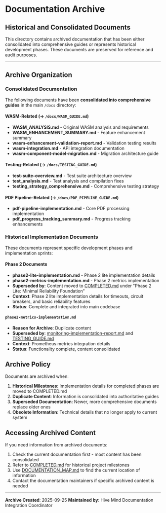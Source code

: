 # Documentation Archive
## Historical and Consolidated Documents

This directory contains archived documentation that has been either consolidated into comprehensive guides or represents historical development phases. These documents are preserved for reference and audit purposes.

---

## Archive Organization

### Consolidated Documentation

The following documents have been **consolidated into comprehensive guides** in the main `/docs` directory:

#### WASM-Related (→ `/docs/WASM_GUIDE.md`)
- **WASM_ANALYSIS.md** - Original WASM analysis and requirements
- **WASM_ENHANCEMENT_SUMMARY.md** - Feature enhancement summary
- **wasm-enhancement-validation-report.md** - Validation testing results
- **wasm-integration.md** - API integration documentation
- **wasm-component-model-migration.md** - Migration architecture guide

#### Testing-Related (→ `/docs/TESTING_GUIDE.md`)
- **test-suite-overview.md** - Test suite architecture overview
- **test_analysis.md** - Test analysis and compilation fixes
- **testing_strategy_comprehensive.md** - Comprehensive testing strategy

#### PDF Pipeline-Related (→ `/docs/PDF_PIPELINE_GUIDE.md`)
- **pdf-pipeline-implementation.md** - Core PDF processing implementation
- **pdf_progress_tracking_summary.md** - Progress tracking enhancements

### Historical Implementation Documents

These documents represent specific development phases and implementation sprints:

#### Phase 2 Documents
- **phase2-lite-implementation.md** - Phase 2 lite implementation details
- **phase2-metrics-implementation.md** - Phase 2 metrics implementation
- **Superseded by**: Content moved to [COMPLETED.md](../COMPLETED.md) under "Phase 2 Lite: Minimal Reliability Foundation"
- **Context**: Phase 2 lite implementation details for timeouts, circuit breakers, and basic reliability features
- **Status**: Complete and integrated into main codebase

#### `phase2-metrics-implementation.md`
- **Reason for Archive**: Duplicate content
- **Superseded by**: [monitoring-implementation-report.md](../monitoring-implementation-report.md) and [TESTING_GUIDE.md](../TESTING_GUIDE.md)
- **Context**: Prometheus metrics integration details
- **Status**: Functionality complete, content consolidated

## Archive Policy

Documents are archived when:
1. **Historical Milestones**: Implementation details for completed phases are moved to COMPLETED.md
2. **Duplicate Content**: Information is consolidated into authoritative guides
3. **Superseded Documentation**: Newer, more comprehensive documents replace older ones
4. **Obsolete Information**: Technical details that no longer apply to current system

## Accessing Archived Content

If you need information from archived documents:
1. Check the current documentation first - most content has been consolidated
2. Refer to [COMPLETED.md](../COMPLETED.md) for historical project milestones
3. Use [DOCUMENTATION_MAP.md](../DOCUMENTATION_MAP.md) to find the current location of information
4. Contact the documentation maintainers if specific archived content is needed

---
**Archive Created**: 2025-09-25
**Maintained by**: Hive Mind Documentation Integration Coordinator